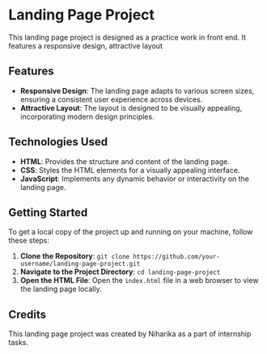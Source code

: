 

# Landing Page Project

This landing page project is designed as a practice work in front end. It features a responsive design, attractive layout


## Features

- **Responsive Design**: The landing page adapts to various screen sizes, ensuring a consistent user experience across devices.
- **Attractive Layout**: The layout is designed to be visually appealing, incorporating modern design principles.


## Technologies Used

- **HTML**: Provides the structure and content of the landing page.
- **CSS**: Styles the HTML elements for a visually appealing interface.
- **JavaScript**: Implements any dynamic behavior or interactivity on the landing page.


## Getting Started

To get a local copy of the project up and running on your machine, follow these steps:

1. **Clone the Repository**: `git clone https://github.com/your-username/landing-page-project.git`
2. **Navigate to the Project Directory**: `cd landing-page-project`
3. **Open the HTML File**: Open the `index.html` file in a web browser to view the landing page locally.


## Credits

This landing page project was created by Niharika as a part of internship tasks.
